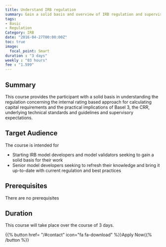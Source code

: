```yaml
---
title: Understand IRB regulation
summary: Gain a solid basis and overview of IRB regulation and supervisory guidance.
tags:
- Basic
- Regulation
Category: IRB
date: "2016-04-27T00:00:00Z"
toc: true
image:
  focal_point: Smart
duration : "3 days"
weekly : "03 hours"
fee : "1.599"
---
```



## Summary

This course provides the participant with a solid basis in understanding the regulation concerning the internal rating based approach for calculating capital requirements and the practical implications of Basel 3, the CRR, underlying technical standards and guidelines and supervisory expectations.

## Target Audience

The course is intended for 

* Starting IRB model developers and model validators seeking to gain a solid basis for their work
* Senior model developers seeking to refresh their knowledge and bring it up-to-date with current regulation and best practices

## Prerequisites

There are no prerequisites

## Duration

This course will take place over the course of 3 days.


{{% button href= "/#contact" icon="fa fa-download" %}}Apply Now{{% /button %}}